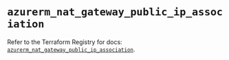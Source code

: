 # `azurerm_nat_gateway_public_ip_association`

Refer to the Terraform Registry for docs: [`azurerm_nat_gateway_public_ip_association`](https://registry.terraform.io/providers/hashicorp/azurerm/4.3.0/docs/resources/nat_gateway_public_ip_association).
